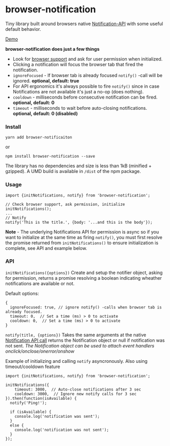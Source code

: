 # browser-notification

Tiny library built around browsers native [Notification-API](https://developer.mozilla.org/en-US/docs/Web/API/Notification) with some useful default behavior.

[Demo](http://jsbin.com/riboqubela/edit?js,output)

**browser-notification does just a few things**
- Look for [browser support](http://caniuse.com/#feat=notifications) and ask for user permission when initialized.
- Clicking a notification will focus the browser tab that fired the notification.
- `ignoreFocused` - If browser tab is already focused `notify()` -call will be ignored. **optional, default: true**
- For API ergonomics it's always possible to fire `notify()` since in case Notifications are not available it's just a no-op (does nothing).
- `cooldown` - milliseconds before consecutive notification can be fired. **optional, default: 0**
- `timeout` - milliseconds to wait before auto-closing notifications. **optional, default: 0 (disabled)**

### Install
```
yarn add browser-notificaiton
```
or
```
npm install browser-notification --save
```
The library has no dependencies and size is less than 1kB (minified + gzipped).
A UMD build is available in `/dist` of the npm package.

### Usage

```
import {initNotifications, notify} from 'browser-notification';

// Check browser support, ask permission, initialize
initNotifications();
...
// Notify
notify('This is the title.', {body: '...and this is the body'});
```

**Note** - The underlying Notifications API for permission is async so if you want to initialize at the same time as firing `notify()`, you must first resolve the promise returned from `initNotifications()` to ensure initialization is complete, see API and example below.

### API
`initNotifications({options})`
Create and setup the notifier object, asking for permission, returns a promise resolving a boolean indicating wheather notifications are available or not.

Default options:

```
{
  ignoreFocused: true, // ignore notify() -calls when browser tab is already focused.
  timeout: 0,  // Set a time (ms) > 0 to activate
  cooldown: 0,  // Set a time (ms) > 0 to activate
}
```

`notify(title, {options})`
Takes the same arguments at the native [Notification API call](https://developer.mozilla.org/en-US/docs/Web/API/Notification/Notification)
returns the Notification object or null if notification was not sent.
_The Notification object can be used to attach event handlers onclick/onclose/onerror/onshow_


Example of initializing and calling `notify` asyncronously. Also using timeout/cooldown feature
```
import {initNotifications, notify} from 'browser-notification';

initNotifications({
    timeout: 3000,  // Auto-close notifications after 3 sec
    cooldown: 3000,  // Ignore new notify calls for 3 sec
}).then(function(isAvailable) {
  notify('Ping!');

  if (isAvailable) {
    console.log('notification was sent');
  }
  else {
    console.log('notification was not sent');
  }
});
```
